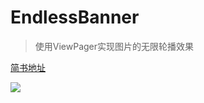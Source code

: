 # EndlessBanner
> 使用ViewPager实现图片的无限轮播效果

[简书地址](http://www.jianshu.com/p/09045c1447f9)

![](http://upload-images.jianshu.io/upload_images/2352140-f5ef6bc5a797cb2a.gif)
